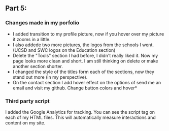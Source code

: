 ## Part 5:
### Changes made in my porfolio 

- I added transition to my profile picture, now if you hover over my picture it zooms in a little. 
- I also addede two more pictures, the logos from the schools I went. (UCSD and SWC logos on the Education section) 
- Delete the "Tools" section I had before, I didn't really liked it. Now my page looks more clean and short. I am still thinking on delete or make 
another section shorter. 
- I changed the style of the titles form each of the sections, now they stand out more (in my perspective).
- On the contact section I add hover effect on the options of send me an email and visit my github. Change button colors and hover*


### Third party script
I added the Google Analytics for tracking. You can see the script tag on each of my HTML files. This will automatically measure interactions and content on my site. 
